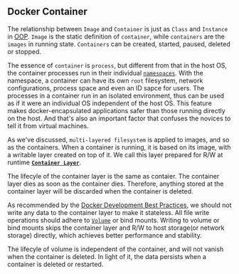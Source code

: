 ## Docker Container

The relationship between `Image` and `Container` is just as `Class` and `Instance` in [OOP](https://en.wikipedia.org/wiki/Object-oriented_programming). `Image` is the static definition of `container`, while `containers` are the `images` in running state. `Containers` can be created, started, paused, deleted or stopped.

The essence of `container` is `process`, but different from that in the host OS, the container processes run in their individual [`namespaces`](https://en.wikipedia.org/wiki/Linux_namespaces). With the namespace, a container can have its own `root` filesystem, network configurations, process space and even an ID sapce for users. The processes in a container run in an isolated environment, thus can be used as if it were an individual OS independent of the host OS. This feature makes docker-encapsulated applications safer than those running directly on the host. And that's also an important factor that confuses the novices to tell it from virtual machines.

As we've discussed, `multi-layered filesystem` is applied to images, and so as the containers. When a container is running, it is based on its image, with a writable layer created on top of it. We call this layer prepared for R/W at runtime [**`Container Layer`**](https://docs.docker.com/storage/storagedriver/#images-and-layers).

The lifecyle of the container layer is the same as contaier. The container layer dies as soon as the container dies. Therefore, anything stored at the container layer will be discarded when the container is deleted.

As recommended by the [Docker Development Best Practices](https://docs.docker.com/develop/dev-best-practices/#where-and-how-to-persist-application-data), we should not write any data to the container layer to make it stateless. All file write operations should adhere to [`Volume`](../data_management/volume.md) or bind mounts. Writing to volume or bind mounts skips the container layer and R/W to host storage(or network storage) directly, which achieves better performance and stability.

The lifecyle of volume is independent of the container, and will not vanish when the container is deleted. In light of it, the data persists when a container is deleted or restarted.
